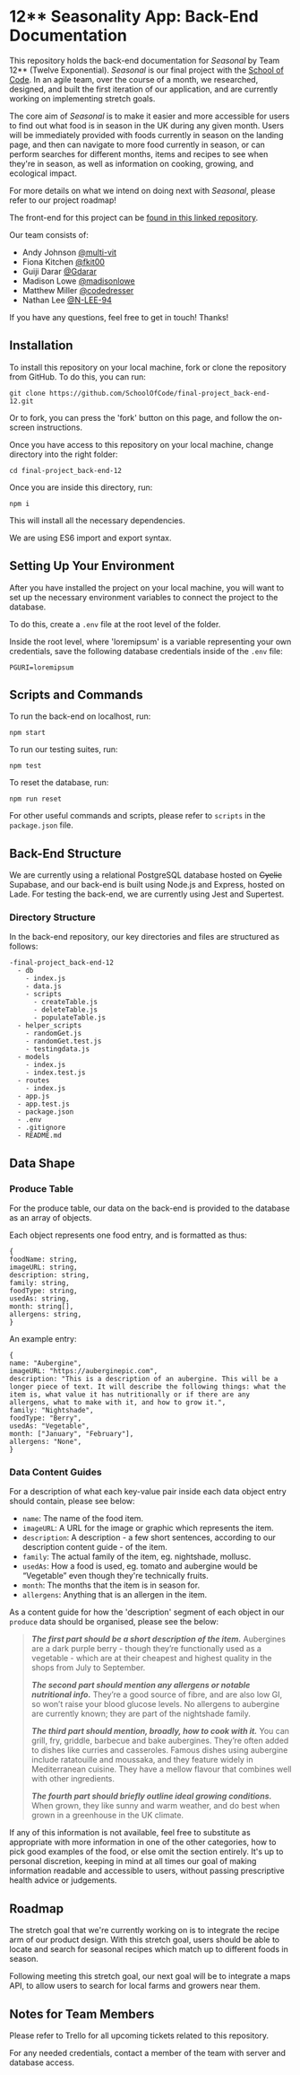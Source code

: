 # 12\*\* Seasonality App: Back-End Documentation

This repository holds the back-end documentation for _Seasonal_ by Team 12\*\* (Twelve Exponential). _Seasonal_ is our final project with the [School of Code](https://github.com/SchoolOfCode). In an agile team, over the course of a month, we researched, designed, and built the first iteration of our application, and are currently working on implementing stretch goals.

The core aim of _Seasonal_ is to make it easier and more accessible for users to find out what food is in season in the UK during any given month. Users will be immediately provided with foods currently in season on the landing page, and then can navigate to more food currently in season, or can perform searches for different months, items and recipes to see when they're in season, as well as information on cooking, growing, and ecological impact.

For more details on what we intend on doing next with _Seasonal_, please refer to our project roadmap!

The front-end for this project can be [found in this linked repository](https://github.com/SchoolOfCode/final-project_front-end-12).

Our team consists of:

- Andy Johnson [@multi-vit](https://github.com/multi-vit)
- Fiona Kitchen [@fkit00](https://github.com/fkit00)
- Guiji Darar [@Gdarar](https://github.com/Gdarar)
- Madison Lowe [@madisonlowe](https://github.com/madisonlowe)
- Matthew Miller [@codedresser](https://github.com/codedresser)
- Nathan Lee [@N-LEE-94](https://github.com/N-LEE-94)

If you have any questions, feel free to get in touch! Thanks!

## Installation

To install this repository on your local machine, fork or clone the repository from GitHub. To do this, you can run:

```
git clone https://github.com/SchoolOfCode/final-project_back-end-12.git
```

Or to fork, you can press the 'fork' button on this page, and follow the on-screen instructions.

Once you have access to this repository on your local machine, change directory into the right folder:

```
cd final-project_back-end-12
```

Once you are inside this directory, run:

```
npm i
```

This will install all the necessary dependencies.

We are using ES6 import and export syntax.

## Setting Up Your Environment

After you have installed the project on your local machine, you will want to set up the necessary environment variables to connect the project to the database.

To do this, create a `.env` file at the root level of the folder.

Inside the root level, where 'loremipsum' is a variable representing your own credentials, save the following database credentials inside of the `.env` file:

```
PGURI=loremipsum
```

## Scripts and Commands

To run the back-end on localhost, run:

```
npm start
```

To run our testing suites, run:

```
npm test
```

To reset the database, run:

```
npm run reset
```

For other useful commands and scripts, please refer to `scripts` in the `package.json` file.

## Back-End Structure

We are currently using a relational PostgreSQL database hosted on ~~Cyclic~~ Supabase, and our back-end is built using Node.js and Express, hosted on Lade. For testing the back-end, we are currently using Jest and Supertest.

### Directory Structure

In the back-end repository, our key directories and files are structured as follows:

```
-final-project_back-end-12
  - db
    - index.js
    - data.js
    - scripts
      - createTable.js
      - deleteTable.js
      - populateTable.js
  - helper_scripts
    - randomGet.js
    - randomGet.test.js
    - testingdata.js
  - models
    - index.js
    - index.test.js
  - routes
    - index.js
  - app.js
  - app.test.js
  - package.json
  - .env
  - .gitignore
  - README.md
```

## Data Shape

### Produce Table

For the produce table, our data on the back-end is provided to the database as an array of objects.

Each object represents one food entry, and is formatted as thus:

```
{
foodName: string,
imageURL: string,
description: string,
family: string,
foodType: string,
usedAs: string,
month: string[],
allergens: string,
}
```

An example entry:

```
{
name: "Aubergine",
imageURL: "https://auberginepic.com",
description: "This is a description of an aubergine. This will be a longer piece of text. It will describe the following things: what the item is, what value it has nutritionally or if there are any allergens, what to make with it, and how to grow it.",
family: "Nightshade",
foodType: "Berry",
usedAs: "Vegetable",
month: ["January", "February"],
allergens: "None",
}
```

### Data Content Guides

For a description of what each key-value pair inside each data object entry should contain, please see below:

- `name`: The name of the food item.
- `imageURL`: A URL for the image or graphic which represents the item.
- `description`: A description - a few short sentences, according to our description content guide - of the item.
- `family`: The actual family of the item, eg. nightshade, mollusc.
- `usedAs`: How a food is used, eg. tomato and aubergine would be “Vegetable” even though they're technically fruits.
- `month`: The months that the item is in season for.
- `allergens`: Anything that is an allergen in the item.

As a content guide for how the 'description' segment of each object in our `produce` data should be organised, please see the below:

<blockquote>

**_The first part should be a short description of the item._** Aubergines are a dark purple berry - though they’re functionally used as a vegetable - which are at their cheapest and highest quality in the shops from July to September.

**_The second part should mention any allergens or notable nutritional info._** They’re a good source of fibre, and are also low GI, so won’t raise your blood glucose levels. No allergens to aubergine are currently known; they are part of the nightshade family.

**_The third part should mention, broadly, how to cook with it._** You can grill, fry, griddle, barbecue and bake aubergines. They’re often added to dishes like curries and casseroles. Famous dishes using aubergine include ratatouille and moussaka, and they feature widely in Mediterranean cuisine. They have a mellow flavour that combines well with other ingredients.

**_The fourth part should briefly outline ideal growing conditions._** When grown, they like sunny and warm weather, and do best when grown in a greenhouse in the UK climate.

</blockquote>

If any of this information is not available, feel free to substitute as appropriate with more information in one of the other categories, how to pick good examples of the food, or else omit the section entirely. It's up to personal discretion, keeping in mind at all times our goal of making information readable and accessible to users, without passing prescriptive health advice or judgements.

## Roadmap

The stretch goal that we're currently working on is to integrate the recipe arm of our product design. With this stretch goal, users should be able to locate and search for seasonal recipes which match up to different foods in season.

Following meeting this stretch goal, our next goal will be to integrate a maps API, to allow users to search for local farms and growers near them.

## Notes for Team Members

Please refer to Trello for all upcoming tickets related to this repository.

For any needed credentials, contact a member of the team with server and database access.
